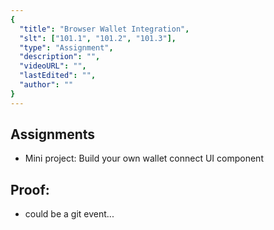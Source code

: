 ```yaml
---
{
  "title": "Browser Wallet Integration",
  "slt": ["101.1", "101.2", "101.3"],
  "type": "Assignment",
  "description": "",
  "videoURL": "",
  "lastEdited": "",
  "author": ""
}
---
```


## Assignments
- Mini project: Build your own wallet connect UI component

## Proof:
- could be a git event...